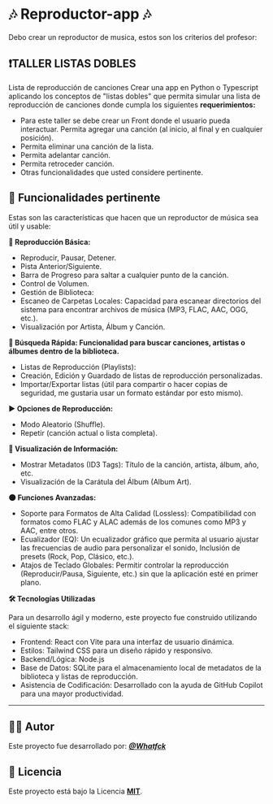 # 🎶 Reproductor-app 🎶 #  

Debo crear un reproductor de musica, estos son los criterios del profesor:  

## ❗TALLER LISTAS DOBLES ##  
Lista de reproducción de canciones
Crear una app en Python o Typescript aplicando los conceptos de "listas dobles" que permita simular una lista de reproducción de canciones donde cumpla los siguientes **requerimientos:**  

- Para este taller se debe crear un Front donde el usuario pueda interactuar. Permita agregar una canción (al inicio, al final y en cualquier posición).
- Permita eliminar una canción de la lista.
- Permita adelantar canción.
- Permita retroceder canción.
- Otras funcionalidades que usted considere pertinente.

## 🔔 Funcionalidades pertinente ##  

Estas son las características que hacen que un reproductor de música sea útil y usable:  

**🎵 Reproducción Básica:**  

- Reproducir, Pausar, Detener.
- Pista Anterior/Siguiente.
- Barra de Progreso para saltar a cualquier punto de la canción.
- Control de Volumen.
- Gestión de Biblioteca:
- Escaneo de Carpetas Locales: Capacidad para escanear directorios del sistema para encontrar archivos de música (MP3, FLAC, AAC, OGG, etc.).
- Visualización por Artista, Álbum y Canción.  

**🔎 Búsqueda Rápida: Funcionalidad para buscar canciones, artistas o álbumes dentro de la biblioteca.**
- Listas de Reproducción (Playlists):
- Creación, Edición y Guardado de listas de reproducción personalizadas.
- Importar/Exportar listas (útil para compartir o hacer copias de seguridad, me gustaria usar un formato estándar por esto mismo).  

**▶️ Opciones de Reproducción:**
- Modo Aleatorio (Shuffle).
- Repetir (canción actual o lista completa).  

**🔭 Visualización de Información:**
- Mostrar Metadatos (ID3 Tags): Título de la canción, artista, álbum, año, etc.
- Visualización de la Carátula del Álbum (Album Art).  

**🌑 Funciones Avanzadas:**
- Soporte para Formatos de Alta Calidad (Lossless): Compatibilidad con formatos como FLAC y ALAC además de los comunes como MP3 y AAC, entre otros.
- Ecualizador (EQ): Un ecualizador gráfico que permita al usuario ajustar las frecuencias de audio para personalizar el sonido, Inclusión de presets (Rock, Pop, Clásico, etc.).
- Atajos de Teclado Globales: Permitir controlar la reproducción (Reproducir/Pausa, Siguiente, etc.) sin que la aplicación esté en primer plano.

**🛠️ Tecnologías Utilizadas**

Para un desarrollo ágil y moderno, este proyecto fue construido utilizando el siguiente stack:
- Frontend: React con Vite para una interfaz de usuario dinámica.
- Estilos: Tailwind CSS para un diseño rápido y responsivo.
- Backend/Lógica: Node.js
- Base de Datos: SQLite para el almacenamiento local de metadatos de la biblioteca y listas de reproducción.
- Asistencia de Codificación: Desarrollado con la ayuda de GitHub Copilot para una mayor productividad.

---

## 🧑‍💻 Autor

Este proyecto fue desarrollado por: ***[@Whatfck](https://github.com/Whatfck)***  

## 📄 Licencia
Este proyecto está bajo la Licencia [**MIT**](LICENSE).